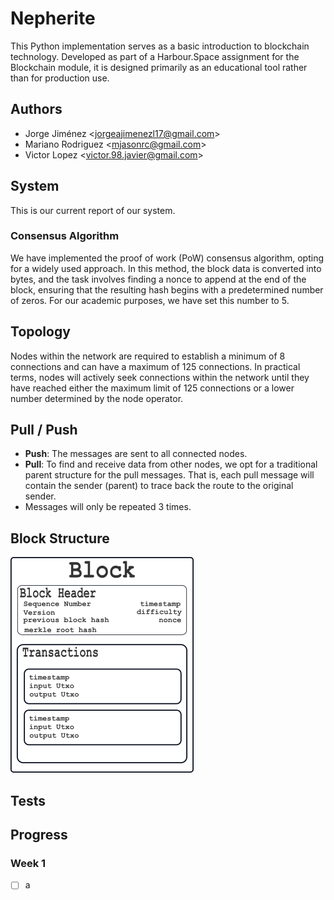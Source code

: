 # Nepherite

This Python implementation serves as a basic introduction to blockchain technology. Developed as part of a Harbour.Space assignment for the Blockchain module, it is designed primarily as an educational tool rather than for production use.

## Authors

- Jorge Jiménez <<jorgeajimenezl17@gmail.com>>
- Mariano Rodriguez <<mjasonrc@gmail.com>>
- Victor Lopez <<victor.98.javier@gmail.com>>

## System

This is our current report of our system.

### Consensus Algorithm

We have implemented the proof of work (PoW) consensus algorithm, opting for a widely used approach. In this method, the block data is converted into bytes, and the task involves finding a nonce to append at the end of the block, ensuring that the resulting hash begins with a predetermined number of zeros. For our academic purposes, we have set this number to 5.

## Topology

Nodes within the network are required to establish a minimum of 8 connections and can have a maximum of 125 connections. In practical terms, nodes will actively seek connections within the network until they have reached either the maximum limit of 125 connections or a lower number determined by the node operator.

## Pull / Push

- **Push**: The messages are sent to all connected nodes.
- **Pull**: To find and receive data from other nodes, we opt for a traditional parent structure for the pull messages. That is, each pull message will contain the sender (parent) to trace back the route to the original sender.
- Messages will only be repeated 3 times.


## Block Structure

![Block Structure](/imgs/drawing.png)

## Tests

## Progress
### Week 1

- [ ] a
